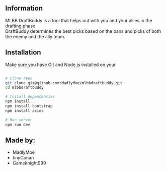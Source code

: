 ## Information

MLBB DraftBuddy is a tool that helps out with you and your allies in the drafting phase. \
DraftBuddy determines the best picks based on the bans and picks of both the enemy and the ally team.

## Installation

Make sure you have Git and Node.js installed on your 
```bash

# Clone repo
git clone git@github.com:MadlyMoe/mlbbdraftbuddy.git
cd mlbbdraftbuddy

# Install dependencies
npm install
npm install bootstrap
npm install axios

# Run server
npm run dev
```

## Made by:
- MadlyMoe
- tinyConan
- Gameknight999
